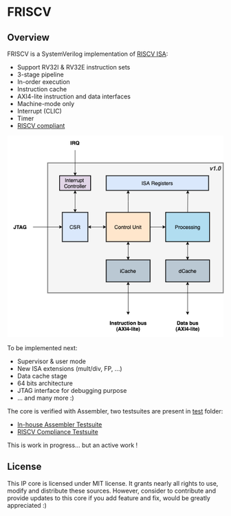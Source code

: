 # FRISCV


## Overview

FRISCV is a SystemVerilog implementation of  [RISCV ISA](https://riscv.org):

- Support RV32I & RV32E instruction sets
- 3-stage pipeline
- In-order execution
- Instruction cache
- AXI4-lite instruction and data interfaces
- Machine-mode only
- Interrupt (CLIC)
- Timer
- [RISCV compliant](./test/riscv-tests/README.md)

<p align="center">
  <!--img width="100" height="100" src=""-->
  <img src="doc/assets/friscv-top.png">
</p>


To be implemented next:

- Supervisor & user mode
- New ISA extensions (mult/div, FP, ...)
- Data cache stage
- 64 bits architecture
- JTAG interface for debugging purpose
- ... and many more :)

The core is verified with Assembler, two testsuites are present in
[test](./test) folder:
- [In-house Assembler Testsuite](./test/asm_testsuite/README.md)
- [RISCV Compliance Testsuite](./test/riscv-tests/README.md)


This is work in progress... but an active work !


## License

This IP core is licensed under MIT license. It grants nearly all rights to use,
modify and distribute these sources. However, consider to contribute and provide
updates to this core if you add feature and fix, would be greatly appreciated :)
